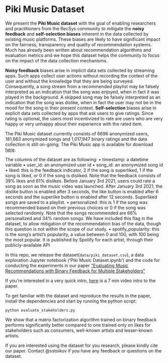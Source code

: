 # Piki Music Dataset
We present the **Piki Music dataset** with the goal of enabling researchers and practitioners from the RecSys community to mitigate the **noisy feedback** and **self-selection biases** inherent in the data collected by existing music platforms. These biases are likely to have significant impact on the fairness, transparency and quality of recommendation systems. Much has already been written about recommendation algorithms and evaluation metrics and we hope this dataset helps the community to focus on the impact of the data collection mechanisms.

**Noisy feedback** biases arise in implicit data sets collected by streaming apps. Such apps collect user actions without recording the context of the user and without the knowledge that they are being surveyed. Consequently, a song stream from a recommended playlist may be falsely interpreted as an indication that the song was enjoyed, when in fact it was played in the background. A skipped song may be falsely interpreted as an indication that the song was dislike, when in fact the user may not be in the mood for the song in their present context. **Self-selection** biases arise in explicit data sets collected by apps that ask users to give ratings. Since rating is optional, the users most incentivized to rate are users who are very happy or very unhappy about their experience with the rated item.

The Piki Music dataset currently consists of 6696 anonymized users, 181,663 anonymized songs and 1,017,947 binary ratings and the data collection is still on-going. The Piki Music app is available for download [here](https://piki.page.link/AcVj).

The columns of the dataset are as following:
• timestamp: a datetime variable
• user_id: an anonymized user id
• song_id: an anonymized song id
• liked: this is the feedback indicator, 2 if the song is superliked, 1 if the song is liked, or 0 if the song is disliked. Note that the feedback consists
of 39% likes and 61% dislikes. Before January 3rd 2021, users could rate a song as soon as the music video was launched. After January 3rd 2021, the dislike button is enabled after 3 seconds, the like button is enabled after 6 seconds and the superlike button is enabled after 12 seconds. Superliked songs are saved to a playlist.
• personalized: this is 1 if the song was recommended based on their previous choices or 0 if the song was selected
randomly. Note that the songs recommended are 66% personalized and 34% random songs. We have included
this flag in the dataset, to allow mitigation of the recommendation bias of the data, though this question is not
within the scope of our study.
• spotify_popularity: this is the song’s artist’s popularity, a value between 0 and 100, with 100 being the most
popular. It is published by Spotify for each artist, through their publicly-available API

In this repo, we release the dataset(`data/piki_dataset.csv`), a data exploration Jupyter notebook ('Piki Music Dataset.ipynb') and the code for conducting the experiments in our paper ["Evaluating Music Recommendations with Binary Feedback for Multiple Stakeholders"](https://papers.ssrn.com/sol3/papers.cfm?abstract_id=3919046)

If you're interested in a very quick intro, [here](https://www.youtube.com/watch?v=2f74yQjhCkk) is a 7 min video intro to the paper.

To get familiar with the dataset and reproduce the results in the paper, install the dependencies and start by running the python script:

```
python evaluate_stakeholders.py
```

We show that a matrix factorization algorithm trained on binary feedback performs significantly better compared to one trained only on likes for stakeholders such as consumers, well-known artists and lesser-known artists.


If you are interested using the dataset for you research, please kindly cite our paper. Contact @sstoikov if you have any feedback or questions on the dataset.
